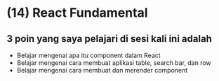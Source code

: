 # (14) React Fundamental

## 3 poin yang saya pelajari di sesi kali ini adalah

- Belajar mengenai apa itu component dalam React
- Belajar mengenai cara membuat aplikasi table, search bar, dan row
- Belajar mengenai cara membuat dan merender component
